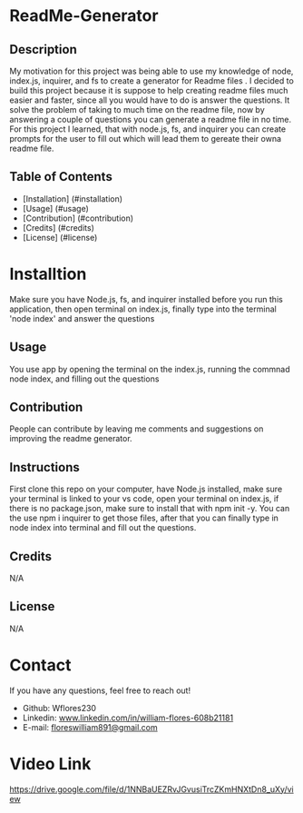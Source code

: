 # ReadMe-Generator
## Description
My motivation for this project was being able to use my knowledge of node, index.js, inquirer, and fs to create a generator for Readme files . I decided to build this project because it is suppose to help creating readme files much easier and faster, since all you would have to do is answer the questions. It solve the problem of taking to much time on the readme file, now by answering a couple of questions you can generate a readme file in no time. For this project I learned, that with node.js, fs, and inquirer you can  create prompts for the user to fill out which will lead them to gereate their owna readme file.
## Table of Contents
* [Installation] (#installation)
* [Usage] (#usage)
* [Contribution] (#contribution)
* [Credits] (#credits)
* [License] (#license)
# Installtion 
Make sure you have Node.js, fs, and inquirer installed before you run this application, then open terminal on index.js, finally type into the terminal 'node index' and answer the questions
## Usage
You use app by opening the terminal on the index.js, running the commnad node index, and filling out the questions
## Contribution
People can contribute by leaving me comments and suggestions on improving the readme generator.
## Instructions
First clone this repo on your computer, have Node.js installed, make sure your terminal is linked to your vs code, open your terminal on index.js, if there is no package.json, make sure to install that with npm init -y. You can the use npm i inquirer to get those files, after that you can finally type in node index into terminal and fill out the questions.
## Credits
N/A
## License
N/A
        
# Contact
If you have any questions, feel free to reach out!
* Github: Wflores230
* Linkedin: www.linkedin.com/in/william-flores-608b21181
* E-mail: floreswilliam891@gmail.com

# Video Link
https://drive.google.com/file/d/1NNBaUEZRvJGvusiTrcZKmHNXtDn8_uXy/view 
